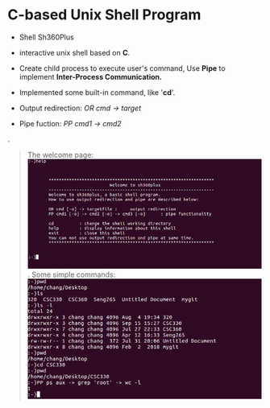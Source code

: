 # C-based Unix Shell Program
-  Shell Sh360Plus

-   interactive unix shell based on  **C**.  
    
-   Create child process to execute user's command, Use  **Pipe** to implement **Inter-Process Communication.**  
    
-   Implemented some built-in command, like '**cd**'.
- Output redirection:      *OR cmd -> target*  
- Pipe fuction:      *PP cmd1 -> cmd2* 

.
>The welcome page:
![p096_sudoku.txt](https://raw.githubusercontent.com/MikasaG/Simple-Unix-Shell/master/images/1.PNG)
.
>Some simple commands:
![Sample Result](https://raw.githubusercontent.com/MikasaG/Simple-Unix-Shell/master/images/2.PNG)
